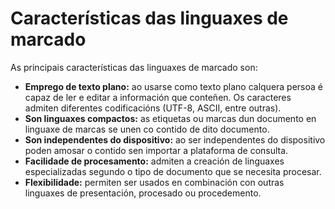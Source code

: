 # Características das linguaxes de marcado

As principais características das linguaxes de marcado son:

- **Emprego de texto plano:** ao usarse como texto plano calquera persoa é capaz de ler e editar a información que conteñen. Os caracteres admiten diferentes codificacións (UTF-8, ASCII, entre outras).
- **Son linguaxes compactos:** as etiquetas ou marcas dun documento en linguaxe de marcas se unen co contido de dito documento.
- **Son independentes do dispositivo:** ao ser independentes do dispositivo poden amosar o contido sen importar a plataforma de consulta.
- **Facilidade de procesamento:** admiten a creación de linguaxes especializadas segundo o tipo de documento que se necesita procesar.
- **Flexibilidade:**  permiten ser usados en combinación con outras linguaxes de presentación, procesado ou procedemento.